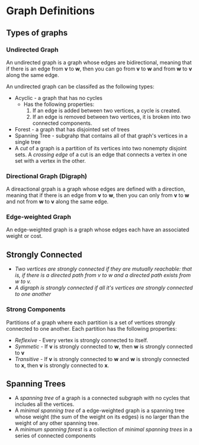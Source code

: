﻿# Graph Definitions

## Types of graphs
### Undirected Graph
An undirected graph is a graph whose edges are bidirectional, meaning that if there is an edge from __v__ to __w__, 
    then you can go from __v__ to __w__ and from __w__ to __v__ along the same edge.

An undirected graph can be classifed as the following types:
* Acyclic - a graph that has no cycles
  * Has the following properties:
    1. If an edge is added between two vertices, a cycle is created.
    2. If an edge is removed between two vertices, it is broken into two connected components.
 * Forest - a graph that has disjointed set of trees
 * Spanning Tree - subgrahp that contains all of that graph's vertices in a single tree
 * A *cut* of a graph is a partition of its vertices into two nonempty disjoint
    sets. A *crossing edge* of a cut is an edge that connects a vertex in one set with a vertex in the other.

### Directional Graph (Digraph)
A direactional grpah is a graph whose edges are defined with a direction, meaning that if there is an edge from __v__ to __w__, 
    then you can only from __v__ to __w__ and not from __w__ to __v__ along the same edge.

### Edge-weighted Graph

An edge-weighted graph is a graph whose edges each have an associated weight or cost.

## Strongly Connected

* *Two vertices are strongly connected if they are mutually reachable: that is, if there is a directed path from v to w and a directed path exists from w to v.*
* *A digraph is strongly connected if all it's vertices are strongly connected to one another*

### Strong Components
Partitions of a graph where each partition is a set of vertices strongly connected to one another.
Each partition has the following properties:
* *Reflexive* - Every vertex is strongly connected to itself.
* *Symmetic* - If __v__ is strongly connected to __w__, then __w__ is strongly connected to __v__
* *Transitive* - If __v__ is strongly connected to __w__ and __w__ is strongly connected to __x__, 
                 then __v__ is strongly connected to __x__.

## Spanning Trees

* A *spanning tree* of a graph is a connected subgraph with no cycles that includes all the vertices.
* A *minimal spanning tree* of a edge-weighted graph is a spanning tree whose 
    weight (the sum of the weight on its edges) is no larger than the weight of any other spanning tree.
* A *minimum spanning forest* is a collection of *minimal spanning trees* in a series of connected components